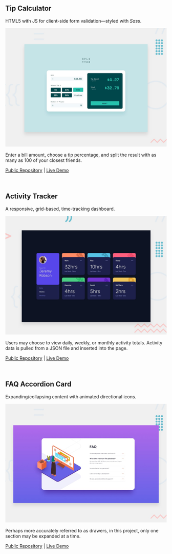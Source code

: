 ## Tip Calculator

HTML5 with JS for client-side form validation—styled with _Sass_.

[![Tip Calculator Preview](./images/tip-calculator-preview.jpg)](https://jordon-young.github.io/fem-tip-calculator/)

Enter a bill amount, choose a tip percentage, and split the result with as many as 100 of your closest friends.

[Public Repository](https://github.com/jordon-young/fem-tip-calculator) | [Live Demo](https://jordon-young.github.io/fem-tip-calculator/)

<br>

## Activity Tracker

A responsive, grid-based, time-tracking dashboard.

[![Activity Tracker Preview](./images/activity-tracker-preview.jpg)](https://jordon-young.github.io/fem-activity-tracker/)

Users may choose to view daily, weekly, or monthly activity totals. Activity data is pulled from a JSON file and inserted into the page.

[Public Repository](https://github.com/jordon-young/fem-activity-tracker) | [Live Demo](https://jordon-young.github.io/fem-activity-tracker/)

<br>

## FAQ Accordion Card

Expanding/collapsing content with animated directional icons.

[![FAQ Accordion Card Preview](./images/faq-accordion-card-preview.jpg)](https://jordon-young.github.io/fem-faq-accordion-card/)

Perhaps more accurately referred to as drawers, in this project, only one section may be expanded at a time.

[Public Repository](https://github.com/jordon-young/fem-faq-accordion-card) | [Live Demo](https://jordon-young.github.io/fem-faq-accordion-card/)
